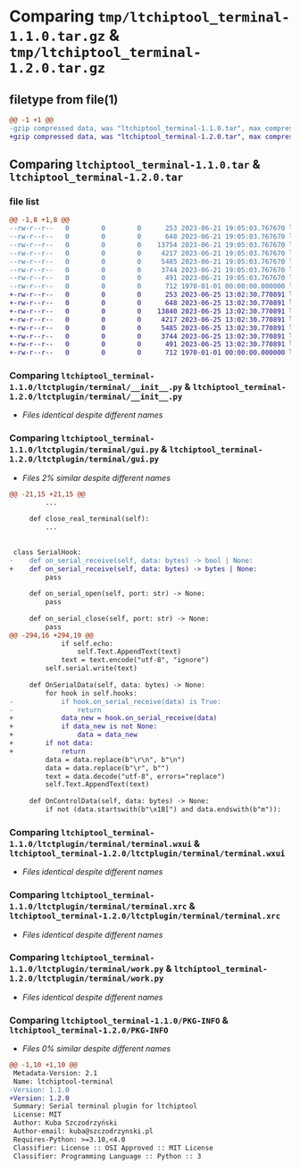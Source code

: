 # Comparing `tmp/ltchiptool_terminal-1.1.0.tar.gz` & `tmp/ltchiptool_terminal-1.2.0.tar.gz`

## filetype from file(1)

```diff
@@ -1 +1 @@
-gzip compressed data, was "ltchiptool_terminal-1.1.0.tar", max compression
+gzip compressed data, was "ltchiptool_terminal-1.2.0.tar", max compression
```

## Comparing `ltchiptool_terminal-1.1.0.tar` & `ltchiptool_terminal-1.2.0.tar`

### file list

```diff
@@ -1,8 +1,8 @@
--rw-r--r--   0        0        0      253 2023-06-21 19:05:03.767670 ltchiptool_terminal-1.1.0/README.md
--rw-r--r--   0        0        0      648 2023-06-21 19:05:03.767670 ltchiptool_terminal-1.1.0/ltctplugin/terminal/__init__.py
--rw-r--r--   0        0        0    13754 2023-06-21 19:05:03.767670 ltchiptool_terminal-1.1.0/ltctplugin/terminal/gui.py
--rw-r--r--   0        0        0     4217 2023-06-21 19:05:03.767670 ltchiptool_terminal-1.1.0/ltctplugin/terminal/terminal.wxui
--rw-r--r--   0        0        0     5485 2023-06-21 19:05:03.767670 ltchiptool_terminal-1.1.0/ltctplugin/terminal/terminal.xrc
--rw-r--r--   0        0        0     3744 2023-06-21 19:05:03.767670 ltchiptool_terminal-1.1.0/ltctplugin/terminal/work.py
--rw-r--r--   0        0        0      491 2023-06-21 19:05:03.767670 ltchiptool_terminal-1.1.0/pyproject.toml
--rw-r--r--   0        0        0      712 1970-01-01 00:00:00.000000 ltchiptool_terminal-1.1.0/PKG-INFO
+-rw-r--r--   0        0        0      253 2023-06-25 13:02:30.770891 ltchiptool_terminal-1.2.0/README.md
+-rw-r--r--   0        0        0      648 2023-06-25 13:02:30.770891 ltchiptool_terminal-1.2.0/ltctplugin/terminal/__init__.py
+-rw-r--r--   0        0        0    13840 2023-06-25 13:02:30.770891 ltchiptool_terminal-1.2.0/ltctplugin/terminal/gui.py
+-rw-r--r--   0        0        0     4217 2023-06-25 13:02:30.770891 ltchiptool_terminal-1.2.0/ltctplugin/terminal/terminal.wxui
+-rw-r--r--   0        0        0     5485 2023-06-25 13:02:30.770891 ltchiptool_terminal-1.2.0/ltctplugin/terminal/terminal.xrc
+-rw-r--r--   0        0        0     3744 2023-06-25 13:02:30.770891 ltchiptool_terminal-1.2.0/ltctplugin/terminal/work.py
+-rw-r--r--   0        0        0      491 2023-06-25 13:02:30.770891 ltchiptool_terminal-1.2.0/pyproject.toml
+-rw-r--r--   0        0        0      712 1970-01-01 00:00:00.000000 ltchiptool_terminal-1.2.0/PKG-INFO
```

### Comparing `ltchiptool_terminal-1.1.0/ltctplugin/terminal/__init__.py` & `ltchiptool_terminal-1.2.0/ltctplugin/terminal/__init__.py`

 * *Files identical despite different names*

### Comparing `ltchiptool_terminal-1.1.0/ltctplugin/terminal/gui.py` & `ltchiptool_terminal-1.2.0/ltctplugin/terminal/gui.py`

 * *Files 2% similar despite different names*

```diff
@@ -21,15 +21,15 @@
         ...
 
     def close_real_terminal(self):
         ...
 
 
 class SerialHook:
-    def on_serial_receive(self, data: bytes) -> bool | None:
+    def on_serial_receive(self, data: bytes) -> bytes | None:
         pass
 
     def on_serial_open(self, port: str) -> None:
         pass
 
     def on_serial_close(self, port: str) -> None:
         pass
@@ -294,16 +294,19 @@
             if self.echo:
                 self.Text.AppendText(text)
             text = text.encode("utf-8", "ignore")
         self.serial.write(text)
 
     def OnSerialData(self, data: bytes) -> None:
         for hook in self.hooks:
-            if hook.on_serial_receive(data) is True:
-                return
+            data_new = hook.on_serial_receive(data)
+            if data_new is not None:
+                data = data_new
+        if not data:
+            return
         data = data.replace(b"\r\n", b"\n")
         data = data.replace(b"\r", b"")
         text = data.decode("utf-8", errors="replace")
         self.Text.AppendText(text)
 
     def OnControlData(self, data: bytes) -> None:
         if not (data.startswith(b"\x1B[") and data.endswith(b"m")):
```

### Comparing `ltchiptool_terminal-1.1.0/ltctplugin/terminal/terminal.wxui` & `ltchiptool_terminal-1.2.0/ltctplugin/terminal/terminal.wxui`

 * *Files identical despite different names*

### Comparing `ltchiptool_terminal-1.1.0/ltctplugin/terminal/terminal.xrc` & `ltchiptool_terminal-1.2.0/ltctplugin/terminal/terminal.xrc`

 * *Files identical despite different names*

### Comparing `ltchiptool_terminal-1.1.0/ltctplugin/terminal/work.py` & `ltchiptool_terminal-1.2.0/ltctplugin/terminal/work.py`

 * *Files identical despite different names*

### Comparing `ltchiptool_terminal-1.1.0/PKG-INFO` & `ltchiptool_terminal-1.2.0/PKG-INFO`

 * *Files 0% similar despite different names*

```diff
@@ -1,10 +1,10 @@
 Metadata-Version: 2.1
 Name: ltchiptool-terminal
-Version: 1.1.0
+Version: 1.2.0
 Summary: Serial terminal plugin for ltchiptool
 License: MIT
 Author: Kuba Szczodrzyński
 Author-email: kuba@szczodrzynski.pl
 Requires-Python: >=3.10,<4.0
 Classifier: License :: OSI Approved :: MIT License
 Classifier: Programming Language :: Python :: 3
```

